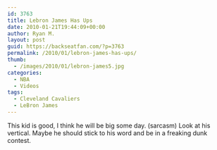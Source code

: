 ```yaml
---
id: 3763
title: Lebron James Has Ups
date: 2010-01-21T19:44:09+00:00
author: Ryan M.
layout: post
guid: https://backseatfan.com/?p=3763
permalink: /2010/01/lebron-james-has-ups/
thumb:
  - /images/2010/01/lebron-james5.jpg
categories:
  - NBA
  - Videos
tags:
  - Cleveland Cavaliers
  - LeBron James
---
```


<div class="entry">
  <p>
  </p>

  <p>
    This kid is good, I think he will be big some day. (sarcasm) Look at his vertical. Maybe he should stick to his word and be in a freaking dunk contest.
  </p>
</div>
